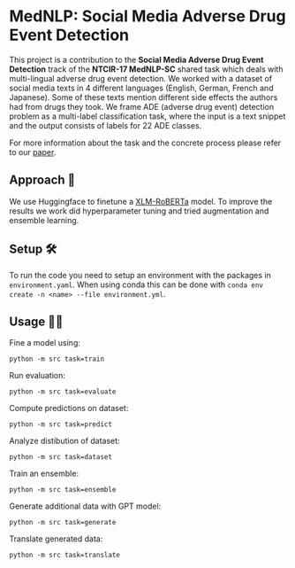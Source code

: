 # MedNLP: Social Media Adverse Drug Event Detection

This project is a contribution to the **Social Media Adverse Drug Event Detection** track of the **NTCIR-17 MedNLP-SC** shared task which deals with multi-lingual adverse drug event detection. We worked with a dataset of social media texts in 4 different languages (English, German, French and Japanese). Some of these texts mention different side effects the authors had from drugs they took. We frame ADE (adverse drug event) detection problem as a multi-label classification task, where the input is a text snippet and the output consists of labels for 22 ADE classes.

For more information about the task and the concrete process please refer to our [paper](http://research.nii.ac.jp/ntcir/workshop/OnlineProceedings17/pdf/ntcir/09-NTCIR17-MEDNLP-FoxS_slides.pdf).


## Approach 🧠
We use Huggingface to finetune a  [XLM-RoBERTa](https://huggingface.co/docs/transformers/model_doc/xlm-roberta) model. To improve the results we work did hyperparameter tuning and tried augmentation and ensemble learning.

## Setup 🛠️
To run the code you need to setup an environment with the packages in `environment.yaml`. When using conda this can be done with `conda env create -n <name> --file environment.yml`.

## Usage 👩‍💻
Fine a model using:
```
python -m src task=train
```
Run evaluation:
````
python -m src task=evaluate
````
Compute predictions on dataset:
````
python -m src task=predict
````
Analyze distibution of dataset:
````
python -m src task=dataset
````

Train an ensemble:
````
python -m src task=ensemble
````

Generate additional data with GPT model:
````
python -m src task=generate
````

Translate generated data:
````
python -m src task=translate
````


